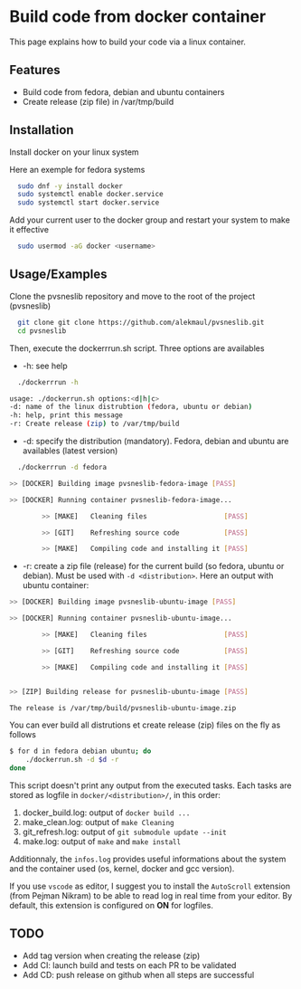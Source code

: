 
# Build code from docker container


This page explains how to build your code via a linux container.


## Features

- Build code from fedora, debian and ubuntu containers
- Create release (zip file) in /var/tmp/build


## Installation

Install docker on your linux system

Here an exemple for fedora systems
```bash
  sudo dnf -y install docker
  sudo systemctl enable docker.service
  sudo systemctl start docker.service
```

Add your current user to the docker group and restart your system to make it effective
```bash
  sudo usermod -aG docker <username>
```
## Usage/Examples

Clone the pvsneslib repository and move to the root of the project (pvsneslib)
```bash
  git clone git clone https://github.com/alekmaul/pvsneslib.git
  cd pvsneslib
```

Then, execute the dockerrrun.sh script. Three options are availables
* -h: see help
```bash
  ./dockerrrun -h

usage: ./dockerrun.sh options:<d|h|c>
-d: name of the linux distrubtion (fedora, ubuntu or debian)
-h: help, print this message
-r: Create release (zip) to /var/tmp/build
```
* -d: specify the distribution (mandatory). Fedora, debian and ubuntu are availables (latest version)
```bash
  ./dockerrrun -d fedora

>> [DOCKER] Building image pvsneslib-fedora-image [PASS]

>> [DOCKER] Running container pvsneslib-fedora-image...

        >> [MAKE]   Cleaning files                   [PASS]

        >> [GIT]    Refreshing source code           [PASS]

        >> [MAKE]   Compiling code and installing it [PASS]

```
* -r: create a zip file (release) for the current build (so fedora, ubuntu or debian). Must be used with `-d <distribution>`. Here an output with ubuntu container:
```bash
>> [DOCKER] Building image pvsneslib-ubuntu-image [PASS]

>> [DOCKER] Running container pvsneslib-ubuntu-image...

        >> [MAKE]   Cleaning files                   [PASS]

        >> [GIT]    Refreshing source code           [PASS]

        >> [MAKE]   Compiling code and installing it [PASS]


>> [ZIP] Building release for pvsneslib-ubuntu-image [PASS]

The release is /var/tmp/build/pvsneslib-ubuntu-image.zip
```
You can ever build all distrutions et create release (zip) files on the fly as follows
```bash
$ for d in fedora debian ubuntu; do
    ./dockerrun.sh -d $d -r
done
```

This script doesn't print any output from the executed tasks.
Each tasks are stored as logfile in `docker/<distribution>/`, in this order:

1. docker_build.log: output of `docker build ...`
2. make_clean.log: output of `make Cleaning`
3. git_refresh.log: output of `git submodule update --init`
4. make.log: output of `make` and `make install`

Additionnaly, the `infos.log` provides useful informations about the system and the container used (os, kernel, docker and gcc version).

If you use `vscode` as editor, I suggest you to install the `AutoScroll` extension (from Pejman Nikram) to be able to read log in real time from your editor. By default, this extension is configured on **ON** for logfiles.


## TODO

- Add tag version when creating the release (zip)
- Add CI: launch build and tests on each PR to be validated
- Add CD: push release on github when all steps are successful